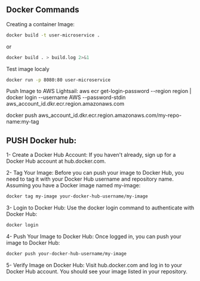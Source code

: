 
## Docker Commands 

Creating a container Image:
```bash
docker build -t user-microservice .
```
or
```bash
docker build . > build.log 2>&1
```

Test image localy
```bash
docker run -p 8080:80 user-microservice
```



Push Image to AWS Lightsail:
aws ecr get-login-password --region region | docker login --username AWS --password-stdin aws_account_id.dkr.ecr.region.amazonaws.com

docker push aws_account_id.dkr.ecr.region.amazonaws.com/my-repo-name:my-tag


## PUSH Docker hub:

1- Create a Docker Hub Account: If you haven't already, sign up for a Docker Hub account at hub.docker.com.

2- Tag Your Image: Before you can push your image to Docker Hub, you need to tag it with your Docker Hub username and repository name. Assuming you have a Docker image named my-image:
```bash
docker tag my-image your-docker-hub-username/my-image
```

3- Login to Docker Hub: Use the docker login command to authenticate with Docker Hub:
```bash
docker login
```

4- Push Your Image to Docker Hub: Once logged in, you can push your image to Docker Hub:
```bash
docker push your-docker-hub-username/my-image
```

5- Verify Image on Docker Hub: Visit hub.docker.com and log in to your Docker Hub account. You should see your image listed in your repository.

